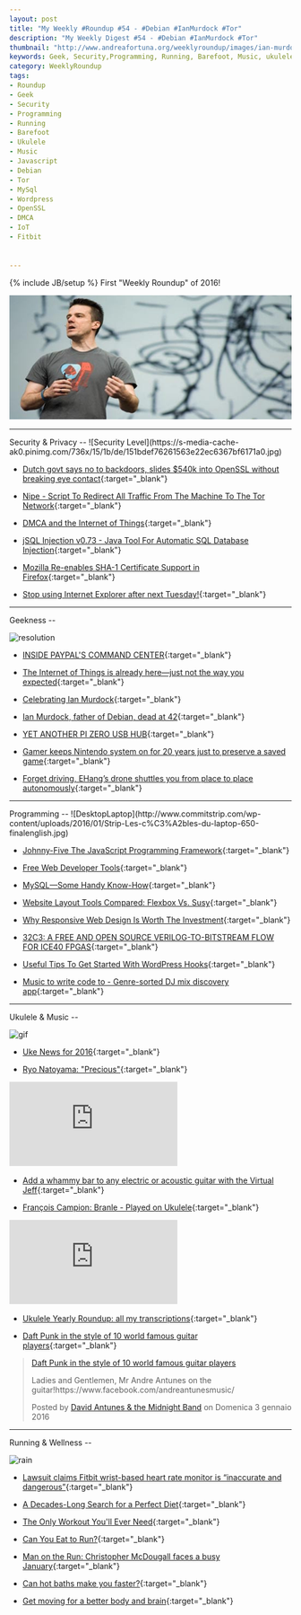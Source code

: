 ```yaml
---
layout: post
title: "My Weekly #Roundup #54 - #Debian #IanMurdock #Tor"
description: "My Weekly Digest #54 - #Debian #IanMurdock #Tor"
thumbnail: "http://www.andreafortuna.org/weeklyroundup/images/ian-murdock.jpg"
keywords: Geek, Security,Programming, Running, Barefoot, Music, ukulele, tabs, Ian Murdock, Debian, Wordpress, Javascript, SQL Injection, Tor, MySql, WebDesign, Responsive, RaspberryPi, Christopher McDougall, Fitbit, Christmas Carols
category: WeeklyRoundup
tags: 
- Roundup
- Geek
- Security
- Programming
- Running
- Barefoot
- Ukulele
- Music
- Javascript
- Debian
- Tor
- MySql
- Wordpress
- OpenSSL
- DMCA
- IoT
- Fitbit


---
```

{% include JB/setup %}
First "Weekly Roundup" of 2016!

![Ian Murdock](/weeklyroundup/images/ian-murdock.jpg)
<!-- more -->
<hr/>
Security & Privacy
--
![Security Level](https://s-media-cache-ak0.pinimg.com/736x/15/1b/de/151bdef76261563e22ec6367bf6171a0.jpg)

- [Dutch govt says no to backdoors, slides $540k into OpenSSL without breaking eye contact](http://www.theregister.co.uk/2016/01/04/dutch_government_says_no_to_backdoors/){:target="_blank"}

- [Nipe - Script To Redirect All Traffic From The Machine To The Tor Network](http://radar.andreafortuna.org/post/136739871211/nipe-script-to-redirect-all-traffic-from-the){:target="_blank"}

- [DMCA and the Internet of Things](https://www.schneier.com/blog/archives/2015/12/dmca_and_the_in.html){:target="_blank"}

- [jSQL Injection v0.73 - Java Tool For Automatic SQL Database Injection](http://radar.andreafortuna.org/post/136460780929/jsql-injection-v073-java-tool-for-automatic-sql){:target="_blank"}

- [Mozilla Re-enables SHA-1 Certificate Support in Firefox](http://www.eweek.com/enterprise-apps/mozilla-re-enables-sha-1-certificate-support-in-firefox.html){:target="_blank"}

- [Stop using Internet Explorer after next Tuesday!](https://nakedsecurity.sophos.com/2016/01/07/stop-using-internet-explorer-after-next-tuesday-sort-of/){:target="_blank"}


<hr/>
Geekness
--

![resolution](http://www.commitstrip.com/wp-content/uploads/2016/01/Strip-R%C3%A9solutions-2016-650-finalenglish-1.jpg)

- [INSIDE PAYPAL'S COMMAND CENTER](http://www.fastcompany.com/3054764/elasticity/inside-paypals-command-center){:target="_blank"}

- [The Internet of Things is already here—just not the way you expected](http://kernelmag.dailydot.com/issue-sections/headline-story/15404/state-of-internet-of-things-2016/){:target="_blank"}

- [Celebrating Ian Murdock](http://www.linuxjournal.com/content/remembering-ian-murdock){:target="_blank"}

- [Ian Murdock, father of Debian, dead at 42](http://arstechnica.com/information-technology/2015/12/ian-murdock-father-of-debian-dead-at-42/){:target="_blank"}

- [YET ANOTHER PI ZERO USB HUB](http://hackaday.com/2015/12/30/yet-another-pi-zero-usb-hub-2/){:target="_blank"}

- [Gamer keeps Nintendo system on for 20 years just to preserve a saved game](http://bgr.com/2015/12/30/super-nintendo-20-years-saved-game/){:target="_blank"}

- [Forget driving, EHang’s drone shuttles you from place to place autonomously](http://thenextweb.com/insider/2016/01/07/forget-autonomous-cars-ehangs-drone-shuttles-you-from-place-to-place-autonomously/){:target="_blank"}

<hr/>
Programming
--
![DesktopLaptop](http://www.commitstrip.com/wp-content/uploads/2016/01/Strip-Les-c%C3%A2bles-du-laptop-650-finalenglish.jpg)

- [Johnny-Five The JavaScript Programming Framework](http://johnny-five.io/){:target="_blank"}

- [Free Web Developer Tools](https://www.browserling.com/tools){:target="_blank"}

- [MySQL—Some Handy Know-How](http://www.linuxjournal.com/content/mysql%E2%80%94some-handy-know-how){:target="_blank"}

- [Website Layout Tools Compared: Flexbox Vs. Susy](https://www.smashingmagazine.com/2015/12/website-layout-tools-compared-flexbox-vs-susy/){:target="_blank"}

- [Why Responsive Web Design Is Worth The Investment](http://www.infront.com/blogs/the-infront-blog/2015/12/16/responsive-design){:target="_blank"}

- [32C3: A FREE AND OPEN SOURCE VERILOG-TO-BITSTREAM FLOW FOR ICE40 FPGAS](http://hackaday.com/2015/12/29/32c3-a-free-and-open-source-verilog-to-bitstream-flow-for-ice40-fpgas/){:target="_blank"}

- [Useful Tips To Get Started With WordPress Hooks](https://www.smashingmagazine.com/2016/01/get-started-with-hooks-wordpress/){:target="_blank"}

- [Music to write code to - Genre-sorted DJ mix discovery app](http://www.mixmatic.io/){:target="_blank"}


<hr/>
Ukulele & Music
--

![gif](http://45.media.tumblr.com/7164cb082e5febd8be809e6b5675b7ea/tumblr_o0g5vkvLrw1qfucyco1_500.gif)

- [Uke News for 2016](http://www.theukulelereview.com/2016/01/08/uke-news-for-2016/){:target="_blank"}

- [Ryo Natoyama: "Precious"](https://www.youtube.com/watch?v=94eNKcb_xr4){:target="_blank"}

<div class="video-container">
<iframe src="https://www.youtube.com/embed/94eNKcb_xr4" frameborder="0" allowfullscreen></iframe>
</div>

- [Add a whammy bar to any electric or acoustic guitar with the Virtual Jeff](http://www.musicradar.com/news/guitars/namm-2016-add-a-whammy-bar-to-any-electric-or-acoustic-guitar-with-the-virtual-jeff-632741){:target="_blank"}

- [François Campion: Branle - Played on Ukulele](http://www.andreafortuna.org/ukulele/2016/01/05/francois-campion-branle/){:target="_blank"}

<div class="video-container">
<iframe src="https://www.youtube.com/embed/X1_ZyqRaOLw" frameborder="0" allowfullscreen></iframe>
</div>

- [Ukulele Yearly Roundup: all my transcriptions](http://www.andreafortuna.org/ukulele/2015/12/31/all-ukulele-transcriptions-of-2015/){:target="_blank"}

- [Daft Punk in the style of 10 world famous guitar players](https://www.facebook.com/DavidAntunesMusic/videos/10153878038367375/){:target="_blank"}

<div class="fb-video" data-allowfullscreen="1" data-href="/DavidAntunesMusic/videos/vb.274458257374/10153878038367375/?type=3"><div class="fb-xfbml-parse-ignore"><blockquote cite="https://www.facebook.com/DavidAntunesMusic/videos/10153878038367375/"><a href="https://www.facebook.com/DavidAntunesMusic/videos/10153878038367375/">Daft Punk in the style of 10 world famous guitar players</a><p>Ladies and Gentlemen, Mr Andre Antunes on the guitar!https://www.facebook.com/andreantunesmusic/</p>Posted by <a href="https://www.facebook.com/DavidAntunesMusic/">David Antunes &amp; the Midnight Band</a> on Domenica 3 gennaio 2016</blockquote></div></div>

<hr/>
Running & Wellness
--

![rain](https://s-media-cache-ak0.pinimg.com/736x/2b/2c/e2/2b2ce2ce4c6575722aa5e77441b4a733.jpg)

- [Lawsuit claims Fitbit wrist-based heart rate monitor is “inaccurate and dangerous”](http://www.cyclingweekly.co.uk/news/latest-news/lawsuit-claims-fitbit-wrist-based-heart-rate-monitor-is-inaccurate-dangerous-205938){:target="_blank"}

- [A Decades-Long Search for a Perfect Diet](http://www.nytimes.com/video/us/100000004122979/a-decades-long-search-for-a-perfect-diet.html){:target="_blank"}

- [The Only Workout You'll Ever Need](http://www.outsideonline.com/1967336/only-workout-youll-ever-need){:target="_blank"}

- [Can You Eat to Run?](http://www.bbc.co.uk/programmes/b06tq3tk){:target="_blank"}

- [Man on the Run: Christopher McDougall faces a busy January](http://articles.philly.com/2015-12-26/sports/69302566_1_busy-january-man-run){:target="_blank"}

- [Can hot baths make you faster?](http://www.runnersworld.co.uk/training/can-hot-baths-make-you-faster/14388.html){:target="_blank"}

- [Get moving for a better body and brain](http://naturalrunningcenter.com/2016/01/04/moving-body-brain/){:target="_blank"}




